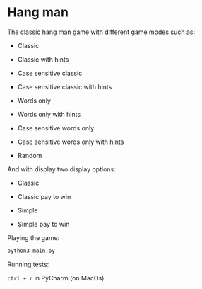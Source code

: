 # Hang man

The classic hang man game with different game modes such as:
* Classic
* Classic with hints
* Case sensitive classic
* Case sensitive classic with hints


* Words only
* Words only with hints
* Case sensitive words only
* Case sensitive words only with hints


* Random

And with display two display options:
* Classic
* Classic pay to win


* Simple
* Simple pay to win

Playing the game:
```bash
python3 main.py
```

Running tests:
 
 `ctrl + r` in PyCharm (on MacOs)